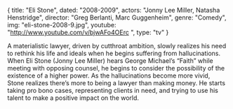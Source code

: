 {
  title: "Eli Stone",
  dated:  "2008-2009",
  actors: "Jonny Lee Miller, Natasha Henstridge",
  director: "Greg Berlanti, Marc Guggenheim",
  genre: "Comedy",
  img: "eli-stone-2008-9.jpg",
  youtube: "http://www.youtube.com/v/bjwAFo4OErc ",
  type: "tv"
}

A materialistic lawyer, driven by cutthroat ambition, slowly realizes his need to rethink his life and ideals when he begins suffering from hallucinations. When Eli Stone (Jonny Lee Miller) hears George Michael’s “Faith” while meeting with opposing counsel, he begins to consider the possibility of the existence of a higher power. As the hallucinations become more vivid, Stone realizes there’s more to being a lawyer than making money. He starts taking pro bono cases, representing clients in need, and trying to use his talent to make a positive impact on the world.